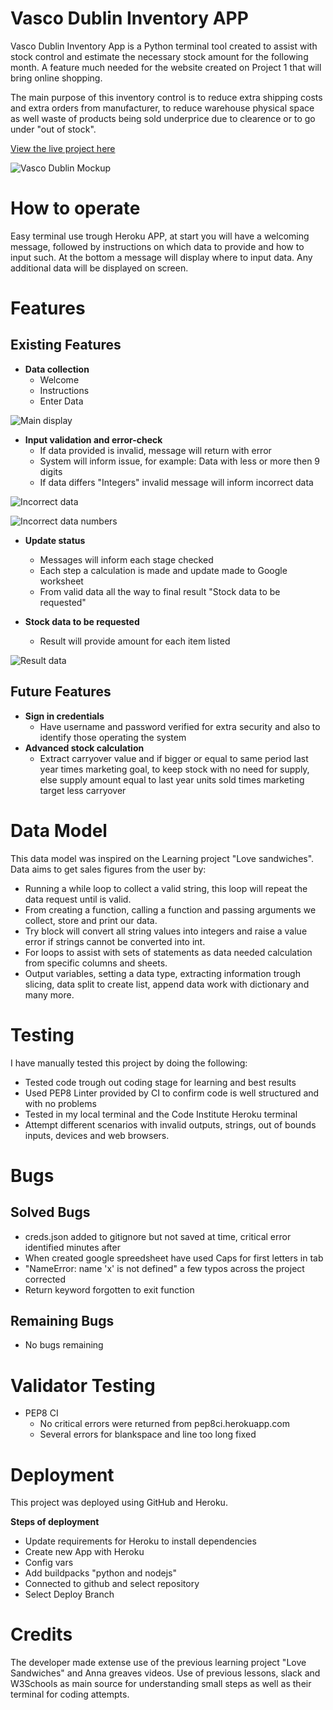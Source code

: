 # Vasco Dublin Inventory APP
Vasco Dublin Inventory App is a Python terminal tool created to assist with stock control and estimate the necessary stock amount for the following month.
A feature much needed for the website created on Project 1 that will bring online shopping. 

The main purpose of this inventory control is to reduce extra shipping costs and extra orders from manufacturer, to reduce warehouse physical space as well waste of products being sold underprice due to clearence or to go under "out of stock".

[View the live project here](https://vasco-dublin.herokuapp.com/)

![Vasco Dublin Mockup](assets/images/responsive.jpg)

# How to operate
Easy terminal use trough Heroku APP, at start you will have a welcoming message, followed by instructions on which data to provide and how to input such. At the bottom a message will display where to input data. Any additional data will be displayed on screen.
# Features
## Existing Features

- __Data collection__
  - Welcome
  - Instructions
  - Enter Data

![Main display](assets/images/mainpage.jpg)

- __Input validation and error-check__
  - If data provided is invalid, message will return with error
  - System will inform issue, for example: Data with less or more then 9 digits
  - If data differs "Integers" invalid message will inform incorrect data

![Incorrect data](assets/images/shortvalue.jpg)

![Incorrect data numbers](assets/images/invalidliteral.jpg)
- __Update status__
  - Messages will inform each stage checked
  - Each step a calculation is made and update made to Google worksheet
  - From valid data all the way to final result "Stock data to be requested"

- __Stock data to be requested__
  - Result will provide amount for each item listed

![Result data](assets/images/printresult.jpg)

## Future Features

- __Sign in credentials__ 
  - Have username and password verified for extra security and also to identify those operating the system
- __Advanced stock calculation__
  - Extract carryover value and if bigger or equal to same period last year times marketing goal, to keep stock with no need for supply, else supply amount equal to last year units sold times marketing target less carryover
 
# Data Model
This data model was inspired on the Learning project "Love sandwiches".
Data aims to get sales figures from the user by:
- Running a while loop to collect a valid string, this loop will repeat the data request until is valid.
- From creating a function, calling a function and passing arguments we collect, store and print our data.
- Try block will convert all string values into integers and raise a value error if strings cannot be converted into int.
- For loops to assist with sets of statements as data needed calculation from specific columns and sheets.
- Output variables, setting a data type, extracting information trough slicing, data split to create list, append data work with dictionary and many more.
 
# Testing
I have manually tested this project by doing the following:
- Tested code trough out coding stage for learning and best results
- Used PEP8 Linter provided by CI to confirm code is well structured and with no problems
- Tested in my local terminal and the Code Institute Heroku terminal
- Attempt different scenarios with invalid outputs, strings, out of bounds inputs, devices and web browsers.

# Bugs
## Solved Bugs
  - creds.json added to gitignore but not saved at time, critical error identified minutes after
  - When created google spreedsheet have used Caps for first letters in tab
  - "NameError: name 'x' is not defined" a few typos across the project corrected
  - Return keyword forgotten to exit function

## Remaining Bugs
  - No bugs remaining

# Validator Testing
  - PEP8 CI
    - No critical errors were returned from pep8ci.herokuapp.com
    - Several errors for blankspace and line too long fixed

# Deployment
This project was deployed using GitHub and Heroku.

__Steps of deployment__
- Update requirements for Heroku to install dependencies 
- Create new App with Heroku
- Config vars 
- Add buildpacks "python and nodejs"
- Connected to github and select repository
- Select Deploy Branch

# Credits
The developer made extense use of the previous learning project "Love Sandwiches" and Anna greaves videos. Use of previous lessons, slack and W3Schools as main source for understanding small steps as well as their terminal for coding attempts.



